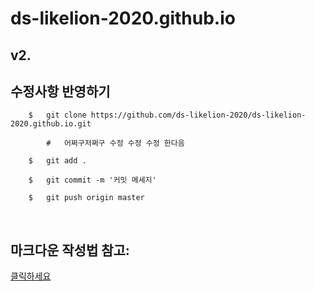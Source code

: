 # ds-likelion-2020.github.io

## v2.


## <b>수정사항 반영하기</b>

        $   git clone https://github.com/ds-likelion-2020/ds-likelion-2020.github.io.git
        
            #   어쩌구저쩌구 수정 수정 수정 한다음

        $   git add .

        $   git commit -m '커밋 메세지'

        $   git push origin master

<br/>

## 마크다운 작성법 참고:

[클릭하세요](https://gist.github.com/ihoneymon/652be052a0727ad59601#this-is-an-h1)
